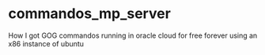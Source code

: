 # commandos_mp_server
How I got GOG commandos running in oracle cloud for free forever using an x86 instance of ubuntu
